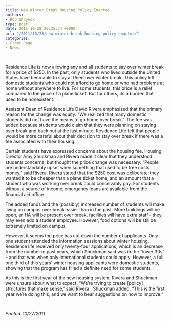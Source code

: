 ```yaml
---
title: New Winter Break Housing Policy Enacted
authors:
- Rob Shryock
type: post
date: 2011-10-28 20:35:34 +0000
url: "/2011/10/28/new-winter-break-housing-policy-enacted/"
categories:
- Front Page
- News

---
```

Residence Life is now allowing any and all students to say over winter break for a price of $250. In the past, only students who lived outside the United States have been able to stay at Reed over winter break. This policy left domestic students who could not afford to go home or who had problems at home without anywhere to live. For some students, this price is a relief compared to the price of a plane ticket. But for others, its a burden that used to be nonexistent.

Assistant Dean of Residence Life David Rivera emphasized that the primary reason for the change was equity. &#8220;We realized that many domestic students did not have the means to go home over break.&#8221; The fee was added because students would claim that they were planning on staying over break and back out at the last minute. Residence Life felt that people would be more careful about their decision to stay over break if there was a fee associated with their housing.

Certain students have expressed concerns about the housing fee. Housing Director Amy Shuckman and Rivera made it clear that they understood students concerns, but thought the price change was necessary. &#8220;People are understandably upset when something that used to be free costs money,&#8221; said Rivera. Rivera stated that the $250 cost was deliberate: they wanted it to be cheaper than a plane ticket home, and an amount that a student who was working over break could conceivably pay. For students without a source of income, emergency loans are available from the financial aid office.
  
The added funds and the (possibly) increased number of students will make living on campus over break easier than in the past. More buildings will be open, an HA will be present over break, facilities will have extra staff – they may even add a student employee. However, food options will be still be extremely limited on campus.

However, it seems the price has cut down the number of applicants. Only one student attended the information sessions about winter housing. Residence life received only twenty-four applications, which is an decrease from the number in past years, which Shuckman said was in the &#8220;lower 30s” &#8211; and that was when only international students could apply. However, a full one third of this years&#8217; winter housing applicants were domestic students, showing that the program has filled a definite need for some students.
  
As this is the first year of the new housing system, Rivera and Shuckman were unsure about what to expect. &#8220;We&#8217;re trying to create [policy] structures that make sense,&#8221; said Rivera.  Shuckman added, &#8220;This is the first year we&#8217;re doing this, and we want to hear suggestions on how to improve.&#8221;

&nbsp;

[<img class="aligncenter size-medium wp-image-929" title="Screen shot 2011-10-28 at 1.30.39 PM" src="https://i1.wp.com/www.reedquest.org/wp-content/uploads/2011/10/Screen-shot-2011-10-28-at-1.30.39-PM-300x215.png?resize=300%2C215" alt="" data-recalc-dims="1" />][1]_Printed: 10/27/2011_

&nbsp;

 [1]: https://i2.wp.com/www.reedquest.org/wp-content/uploads/2011/10/Screen-shot-2011-10-28-at-1.30.39-PM.png